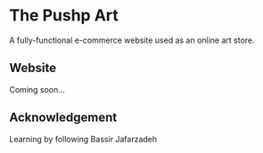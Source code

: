 # The Pushp Art
A fully-functional e-commerce website used as an online art store. 

## Website
Coming soon...

## Acknowledgement
Learning by following Bassir Jafarzadeh
